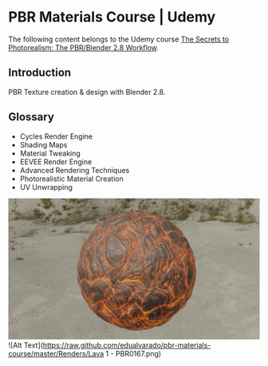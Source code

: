 # PBR Materials Course | Udemy
The following content belongs to the Udemy course [The Secrets to Photorealism: The PBR/Blender 2.8 Workflow](https://www.udemy.com/course/pbr-materials-photorealistic-blender-2-8/).

## Introduction
PBR Texture creation & design with Blender 2.8.

## Glossary

* Cycles Render Engine
* Shading Maps
* Material Tweaking
* EEVEE Render Engine
* Advanced Rendering Techniques
* Photorealistic Material Creation
* UV Unwrapping

![Render 1](/Renders/PBR0167.png?raw=true "Optional Title")
![Alt Text](https://raw.github.com/edualvarado/pbr-materials-course/master/Renders/Lava 1 - PBR0167.png)

